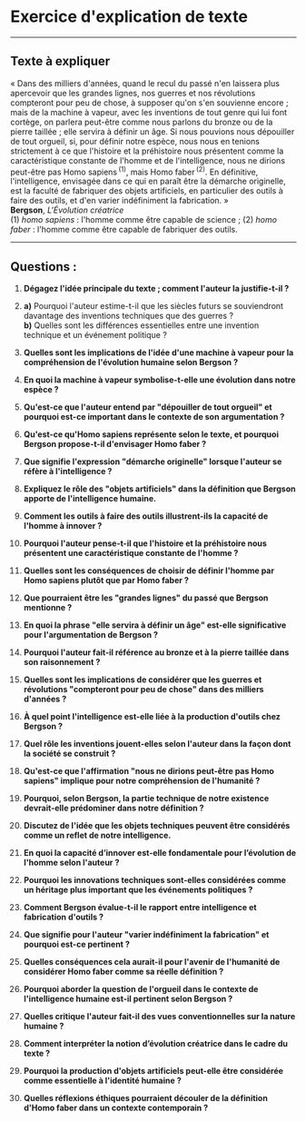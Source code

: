 # Exercice d'explication de texte

---

## Texte à expliquer

« Dans des milliers d'années, quand le recul du passé n'en laissera plus apercevoir que les grandes lignes, nos guerres et nos révolutions compteront pour peu de chose, à supposer qu'on s'en souvienne encore ; mais de la machine à vapeur, avec les inventions de tout genre qui lui font cortège, on parlera peut-être comme nous parlons du bronze ou de la pierre taillée ; elle servira à définir un âge. Si nous pouvions nous dépouiller de tout orgueil, si, pour définir notre espèce, nous nous en tenions strictement à ce que l'histoire et la préhistoire nous présentent comme la caractéristique constante de l'homme et de l'intelligence, nous ne dirions peut-être pas Homo sapiens&#x202F;<sup>(1)</sup>, mais Homo faber&#x202F;<sup>(2)</sup>. En définitive, l'intelligence, envisagée dans ce qui en paraît être la démarche originelle, est la faculté de fabriquer des objets artificiels, en particulier des outils à faire des outils, et d'en varier indéfiniment la fabrication. »  
**Bergson**, *L'Évolution créatrice*  
(1) *homo sapiens* : l'homme comme être capable de science ; (2) *homo faber* : l'homme comme être capable de fabriquer des outils.

---

## Questions :

1. **Dégagez l'idée principale du texte ; comment l'auteur la justifie-t-il ?**

2. **a)** Pourquoi l'auteur estime-t-il que les siècles futurs se souviendront davantage des inventions techniques que des guerres ?  
   **b)** Quelles sont les différences essentielles entre une invention technique et un événement politique ?

3. **Quelles sont les implications de l'idée d'une machine à vapeur pour la compréhension de l'évolution humaine selon Bergson ?**

4. **En quoi la machine à vapeur symbolise-t-elle une évolution dans notre espèce ?**

5. **Qu'est-ce que l'auteur entend par "dépouiller de tout orgueil" et pourquoi est-ce important dans le contexte de son argumentation ?**

6. **Qu'est-ce qu'Homo sapiens représente selon le texte, et pourquoi Bergson propose-t-il d'envisager Homo faber ?**

7. **Que signifie l'expression "démarche originelle" lorsque l'auteur se réfère à l'intelligence ?**

8. **Expliquez le rôle des "objets artificiels" dans la définition que Bergson apporte de l'intelligence humaine.**

9. **Comment les outils à faire des outils illustrent-ils la capacité de l'homme à innover ?**

10. **Pourquoi l'auteur pense-t-il que l'histoire et la préhistoire nous présentent une caractéristique constante de l'homme ?**

11. **Quelles sont les conséquences de choisir de définir l'homme par Homo sapiens plutôt que par Homo faber ?**

12. **Que pourraient être les "grandes lignes" du passé que Bergson mentionne ?**

13. **En quoi la phrase "elle servira à définir un âge" est-elle significative pour l'argumentation de Bergson ?**

14. **Pourquoi l'auteur fait-il référence au bronze et à la pierre taillée dans son raisonnement ?**

15. **Quelles sont les implications de considérer que les guerres et révolutions "compteront pour peu de chose" dans des milliers d'années ?**

16. **À quel point l'intelligence est-elle liée à la production d'outils chez Bergson ?**

17. **Quel rôle les inventions jouent-elles selon l'auteur dans la façon dont la société se construit ?**

18. **Qu'est-ce que l'affirmation "nous ne dirions peut-être pas Homo sapiens" implique pour notre compréhension de l'humanité ?**

19. **Pourquoi, selon Bergson, la partie technique de notre existence devrait-elle prédominer dans notre définition ?**

20. **Discutez de l'idée que les objets techniques peuvent être considérés comme un reflet de notre intelligence.**

21. **En quoi la capacité d’innover est-elle fondamentale pour l’évolution de l'homme selon l'auteur ?**

22. **Pourquoi les innovations techniques sont-elles considérées comme un héritage plus important que les événements politiques ?**

23. **Comment Bergson évalue-t-il le rapport entre intelligence et fabrication d'outils ?**

24. **Que signifie pour l'auteur "varier indéfiniment la fabrication" et pourquoi est-ce pertinent ?**

25. **Quelles conséquences cela aurait-il pour l'avenir de l'humanité de considérer Homo faber comme sa réelle définition ?**

26. **Pourquoi aborder la question de l'orgueil dans le contexte de l'intelligence humaine est-il pertinent selon Bergson ?**

27. **Quelles critique l'auteur fait-il des vues conventionnelles sur la nature humaine ?**

28. **Comment interpréter la notion d’évolution créatrice dans le cadre du texte ?**

29. **Pourquoi la production d'objets artificiels peut-elle être considérée comme essentielle à l'identité humaine ?**

30. **Quelles réflexions éthiques pourraient découler de la définition d'Homo faber dans un contexte contemporain ?**